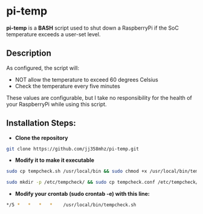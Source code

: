 pi-temp
======

**pi-temp** is a **BASH** script used to shut down a RaspberryPi if the SoC temperature exceeds a user-set level.

## Description

As configured, the script will:

* NOT allow the temperature to exceed 60 degrees Celsius
* Check the temperature every five minutes

These values are configurable, but I take no responsibility for the health of your RaspberryPi while using this script.

## Installation Steps:

* **Clone the repository**
```bash
git clone https://github.com/jj358mhz/pi-temp.git
```

* **Modify it to make it executable**
```bash
sudo cp tempcheck.sh /usr/local/bin && sudo chmod +x /usr/local/bin/tempcheck.sh
```
```bash
sudo mkdir -p /etc/tempcheck/ && sudo cp tempcheck.conf /etc/tempcheck/
```

* **Modify your crontab (sudo crontab -e) with this line:**
```bash
*/5 *   *   *   *    /usr/local/bin/tempcheck.sh
```